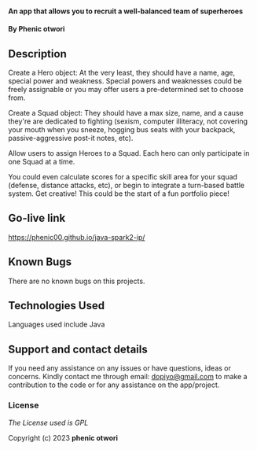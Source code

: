 
####  An app that allows you to recruit a well-balanced team of superheroes
#### By **Phenic otwori**

## Description
Create a Hero object: At the very least, they should have a name, age, special power and weakness. Special powers and weaknesses could be freely assignable or you may offer users a pre-determined set to choose from.

Create a Squad object: They should have a max size, name, and a cause they're are dedicated to fighting (sexism, computer illiteracy, not covering your mouth when you sneeze, hogging bus seats with your backpack, passive-aggressive post-it notes, etc).

Allow users to assign Heroes to a Squad. Each hero can only participate in one Squad at a time.

You could even calculate scores for a specific skill area for your squad (defense, distance attacks, etc), or begin to integrate a turn-based battle system. Get creative! This could be the start of a fun portfolio piece!

## Go-live link
https://phenic00.github.io/java-spark2-ip/
## Known Bugs

There are no known bugs on this projects.

## Technologies Used

Languages used include Java
## Support and contact details

If you need any assistance on any issues or have questions, ideas or concerns. Kindly contact me through email: dopiyo@gmail.com to make a contribution to the code or for any assistance on the app/project.

### License

_The License used is GPL_

Copyright (c) 2023 **phenic otwori**